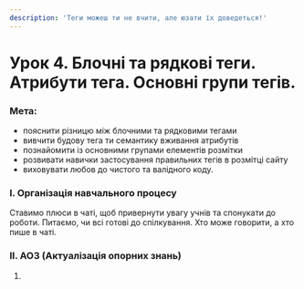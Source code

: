 ```yaml
---
description: 'Теги можеш ти не вчити, але юзати їх доведеться!'
---
```


# Урок 4. Блочні та рядкові теги. Атрибути тега. Основні групи тегів.

### Мета:

* пояснити різницю між блочними та рядковими тегами
* вивчити будову тега ти семантику вживання атрибутів
* познайомити із основними групами елементів розмітки
* розвивати навички застосування правильних тегів в розмітці сайту
* виховувати любов до чистого та валідного коду.

### І. Організація навчального процесу

Ставимо плюси в чаті, щоб привернути увагу учнів та спонукати до роботи. Питаємо, чи всі готові до спілкування. Хто може говорити, а хто пише в чаті.

### ІІ. АОЗ \(Актуалізація опорних знань\)

1. 
